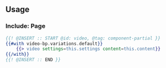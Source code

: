 ## Usage

### Include: Page

``` hbs
{{! @INSERT :: START @id: video, @tag: component-partial }}
{{#with video-bp.variations.default}}
    {{> video settings=this.settings content=this.content}}
{{/with}}
{{! @INSERT :: END }}
```
